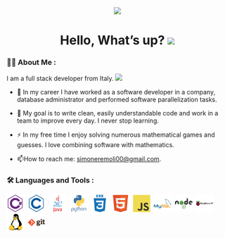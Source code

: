 <div id="header" align="center">
  <img src="https://media.giphy.com/media/M9gbBd9nbDrOTu1Mqx/giphy.gif" width="100"/>
</div>
<h1 align="center">
  Hello, What’s up? 
  <img src="https://media.giphy.com/media/hvRJCLFzcasrR4ia7z/giphy.gif" width="30px"/>
  
</h1>


### :lotus_position_man: About Me :

I am a full stack developer from Italy. <img src="https://cdn-icons-png.flaticon.com/512/323/323325.png" width="20"/>
- :telescope: In my career I have worked as a software developer in a company, database administrator and performed software parallelization tasks.

- :seedling: My goal is to write clean, easily understandable code and work in a team to improve every day.
I never stop learning.

- :zap: In my free time I enjoy solving numerous mathematical games and guesses. I love combining software with mathematics.

- :mailbox:How to reach me: simoneremoli00@gmail.com.</a>

### :hammer_and_wrench: Languages and Tools :


<div>
  <img src="https://github.com/devicons/devicon/blob/master/icons/csharp/csharp-line.svg" title="C" alt="C" width="40" height="40"/>&nbsp;
  <img src="https://github.com/devicons/devicon/blob/master/icons/c/c-line.svg" title="C" alt="C" width="40" height="40"/>&nbsp;
  <img src="https://github.com/devicons/devicon/blob/master/icons/java/java-original-wordmark.svg" title="Java" alt="Java" width="40" height="40"/>&nbsp;
  <img src="https://github.com/devicons/devicon/blob/master/icons/python/python-original-wordmark.svg" title="Python" alt="Python" width="40" height="40"/>&nbsp;
  <img src="https://github.com/devicons/devicon/blob/master/icons/css3/css3-plain-wordmark.svg"  title="CSS3" alt="CSS" width="40" height="40"/>&nbsp;
  <img src="https://github.com/devicons/devicon/blob/master/icons/html5/html5-original.svg" title="HTML5" alt="HTML" width="40" height="40"/>&nbsp;
  <img src="https://github.com/devicons/devicon/blob/master/icons/javascript/javascript-original.svg" title="JavaScript" alt="JavaScript" width="40" height="40"/>&nbsp;
  <img src="https://github.com/devicons/devicon/blob/master/icons/mysql/mysql-original-wordmark.svg" title="MySQL"  alt="MySQL" width="40" height="40"/>&nbsp;
  <img src="https://github.com/devicons/devicon/blob/master/icons/nodejs/nodejs-original-wordmark.svg" title="NodeJS" alt="NodeJS" width="40" height="40"/>&nbsp;
  <img src="https://github.com/devicons/devicon/blob/master/icons/raspberrypi/raspberrypi-original-wordmark.svg" title="Raspberry" alt="Raspberry" width="40" height="40"/>&nbsp;
  <img src="https://github.com/devicons/devicon/blob/master/icons/linux/linux-original.svg" title="NodeJS" alt="NodeJS" width="40" height="40"/>&nbsp;  
  <img src="https://github.com/devicons/devicon/blob/master/icons/git/git-original-wordmark.svg" title="Git" **alt="Git" width="40" height="40"/>

  
  
</div>



<!--
**SimoneRemoli/SimoneRemoli** is a ✨ _special_ ✨ repository because its `README.md` (this file) appears on your GitHub profile.

Here are some ideas to get you started:

- 🔭 I’m currently working on ...
- 🌱 I’m currently learning ...
- 👯 I’m looking to collaborate on ...
- 🤔 I’m looking for help with ...
- 💬 Ask me about ...
- 📫 How to reach me: ...
- 😄 Pronouns: ...
- ⚡ Fun fact: ...
-->

